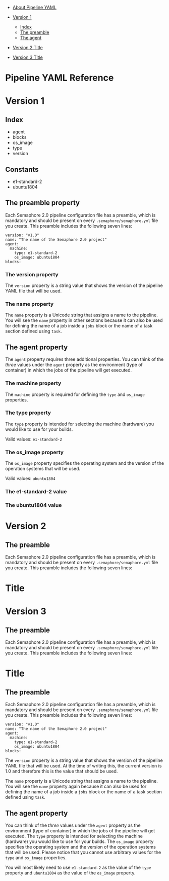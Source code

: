 - [About Pipeline YAML](#pipeline-yaml-reference)
- [Version 1](#version-1)
  * [Index](#index)
  * [The preamble](#the-preamble-property)
  * [The agent](#the-agent-property)

 
- [Version 2 Title](#version-2)

- [Version 3 Title](#version-3)
  
 
# Pipeline YAML Reference


# Version 1


## Index

* agent
* blocks
* os_image
* type
* version


## Constants

* e1-standard-2
* ubuntu1804

## The preamble property
Each Semaphore 2.0 pipeline configuration file has a preamble, which is
mandatory and should be present on every `.semaphore/semaphore.yml` file you create.
This preamble includes the following seven lines:

    version: "v1.0"
    name: "The name of the Semaphore 2.0 project"
    agent:
      machine:
        type: e1-standard-2
        os_image: ubuntu1804
    blocks:


### The version property

The `version` property is a string value that shows the version of the
pipeline YAML file that will be used.

### The name property

The `name` property is a Unicode string that assigns a name to the pipeline.
You will see the `name` property in other sections because it can also be
used for defining the name of a job inside a `jobs` block or the name of
a task section defined using `task`.


## The agent property

The `agent` property requires three additional properties. You can think of the _three_ values under the `agent` property as the
environment (type of container) in which the jobs of the pipeline will get executed.


### The machine property

The `machine` property is required for defining the `type` and `os_image` properties.

### The type property

The `type` property is intended for selecting the machine
(hardware) you would like to use for your builds.

Valid values: `e1-standard-2`

### The os_image property

The `os_image` property specifies the operating system and the version of the operation systems that will be used.


Valid values: `ubuntu1804`


### The e1-standard-2 value


### The ubuntu1804 value




# Version 2

## The preamble
Each Semaphore 2.0 pipeline configuration file has a preamble, which is
mandatory and should be present on every `.semaphore/semaphore.yml` file you create.
This preamble includes the following seven lines:


# Title

##



##


##


# Version 3
## The preamble
Each Semaphore 2.0 pipeline configuration file has a preamble, which is
mandatory and should be present on every `.semaphore/semaphore.yml` file you create.
This preamble includes the following seven lines:


# Title

##



##


##



## The preamble

Each Semaphore 2.0 pipeline configuration file has a preamble, which is
mandatory and should be present on every `.semaphore/semaphore.yml` file you create.
This preamble includes the following seven lines:

    version: "v1.0"
    name: "The name of the Semaphore 2.0 project"
    agent:
      machine:
        type: e1-standard-2
        os_image: ubuntu1804
    blocks:

The `version` property is a string value that shows the version of the
pipeline YAML file that will be used. At the time of writing this, the
current version is 1.0 and therefore this is the value that should be
used.

The `name` property is a Unicode string that assigns a name to the
pipeline. You will see the `name` property again because it can also be
used for defining the name of a job inside a `jobs` block or the name of
a task section defined using `task`.

## The agent property

You can think of the _three_ values under the `agent` property as the
environment (type of container) in which the jobs of the pipeline will
get executed. The `type` property is intended for selecting the machine
(hardware) you would like to use for your builds. The `os_image`
property specifies the operating system and the version of the operation systems that will be used.
Please notice that you cannot use arbitrary values for the `type` and `os_image` properties.

You will most likely need to use `e1-standard-2` as the value of the
`type` property and `ubuntu1804` as the value of the `os_image` property.

